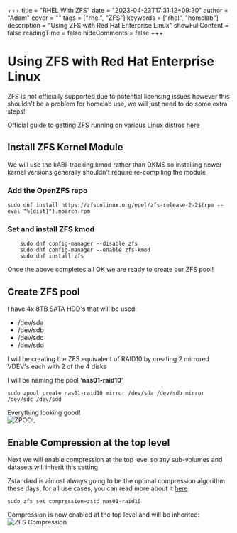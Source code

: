 +++
title = "RHEL With ZFS"
date = "2023-04-23T17:31:12+09:30"
author = "Adam"
cover = ""
tags = ["rhel", "ZFS"]
keywords = ["rhel", "homelab"]
description = "Using ZFS with Red Hat Enterprise Linux"
showFullContent = false
readingTime = false
hideComments = false
+++

# Using ZFS with Red Hat Enterprise Linux
ZFS is not officially supported due to potential licensing issues however this shouldn't be a problem for homelab use, we will just need to do some extra steps!

Official guide to getting ZFS running on various Linux distros [here](https://openzfs.github.io/openzfs-docs/Getting%20Started/index.html)

## Install ZFS Kernel Module
We will use the kABI-tracking kmod rather than DKMS so installing newer kernel versions generally shouldn't require re-compiling the module

### Add the OpenZFS repo
    sudo dnf install https://zfsonlinux.org/epel/zfs-release-2-2$(rpm --eval "%{dist}").noarch.rpm

### Set and install ZFS kmod
        sudo dnf config-manager --disable zfs
        sudo dnf config-manager --enable zfs-kmod
        sudo dnf install zfs

Once the above completes all OK we are ready to create our ZFS pool!

## Create ZFS pool
I have 4x 8TB SATA HDD's that will be used:  
 - /dev/sda
 - /dev/sdb
 - /dev/sdc
 - /dev/sdd

I will be creating the ZFS equivalent of RAID10 by creating 2 mirrored VDEV's each with 2 of the 4 disks  

I will be naming the pool '**nas01-raid10**'

    sudo zpool create nas01-raid10 mirror /dev/sda /dev/sdb mirror /dev/sdc /dev/sdd

Everything looking good!  
![ZPOOL](../../ZFS-2023-04-25_202804.png)

## Enable Compression at the top level
Next we will enable compression at the top level so any sub-volumes and datasets will inherit this setting    

Zstandard is almost always going to be the optimal compression algorithm these days, for all use cases, you can read more about it [here](https://en.wikipedia.org/wiki/Zstd) 

    sudo zfs set compression=zstd nas01-raid10  
Compression is now enabled at the top level and will be inherited:
![ZFS Compression](../../ZFS-Compression-2023-05-04_182001.png)